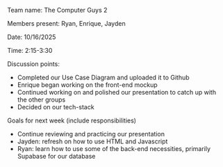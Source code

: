 Team name: The Computer Guys 2

Members present: Ryan, Enrique, Jayden

Date: 10/16/2025

Time: 2:15-3:30

Discussion points:

* Completed our Use Case Diagram and uploaded it to Github
* Enrique began working on the front-end mockup
* Continued working on and polished our presentation to catch up with the other groups
* Decided on our tech-stack

Goals for next week (include responsibilities)

* Continue reviewing and practicing our presentation
* Jayden: refresh on how to use HTML and Javascript
* Ryan: learn how to use some of the back-end necessities, primarily Supabase for our database

